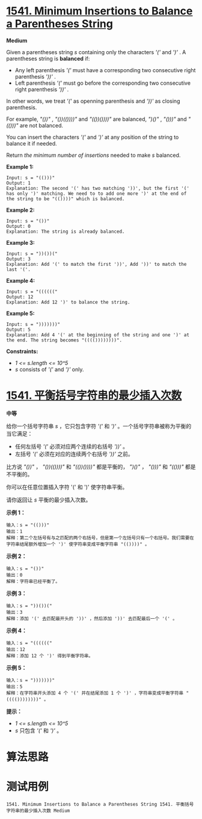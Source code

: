 # [1541. Minimum Insertions to Balance a Parentheses String][enTitle]

**Medium**

Given a parentheses string  *s*  containing only the characters  *'('*  and  *')'* . A parentheses string is **balanced**  if:

- Any left parenthesis  *'('*  must have a corresponding two consecutive right parenthesis  *'))'* . 
- Left parenthesis  *'('*  must go before the corresponding two consecutive right parenthesis  *'))'* .

In other words, we treat  *'('*  as openning parenthesis and  *'))'*  as closing parenthesis.

For example,  *"())"* ,  *"())(())))"*  and  *"(())())))"*  are balanced,  *")()"* ,  *"()))"*  and  *"(()))"*  are not balanced.

You can insert the characters  *'('*  and  *')'*  at any position of the string to balance it if needed.

Return  *the minimum number of insertions*  needed to make  *s*  balanced.



**Example 1:** 

```
Input: s = "(()))"
Output: 1
Explanation: The second '(' has two matching '))', but the first '(' has only ')' matching. We need to to add one more ')' at the end of the string to be "(())))" which is balanced.

```

**Example 2:** 

```
Input: s = "())"
Output: 0
Explanation: The string is already balanced.

```

**Example 3:** 

```
Input: s = "))())("
Output: 3
Explanation: Add '(' to match the first '))', Add '))' to match the last '('.

```

**Example 4:** 

```
Input: s = "(((((("
Output: 12
Explanation: Add 12 ')' to balance the string.

```

**Example 5:** 

```
Input: s = ")))))))"
Output: 5
Explanation: Add 4 '(' at the beginning of the string and one ')' at the end. The string becomes "(((())))))))".

```



**Constraints:** 

-  *1 <= s.length <= 10^5*  
-  *s*  consists of  *'('*  and  *')'*  only.


# [1541. 平衡括号字符串的最少插入次数][cnTitle]

**中等**

给你一个括号字符串  *s*  ，它只包含字符  *'('*  和  *')'*  。一个括号字符串被称为平衡的当它满足：

- 任何左括号  *'('*  必须对应两个连续的右括号  *'))'*  。 
- 左括号  *'('*  必须在对应的连续两个右括号  *'))'*  之前。

比方说  *"())"* ，  *"())(())))"*  和  *"(())())))"*  都是平衡的，  *")()"* ，  *"()))"*  和  *"(()))"*  都是不平衡的。

你可以在任意位置插入字符 '(' 和 ')' 使字符串平衡。

请你返回让  *s*  平衡的最少插入次数。



**示例 1：** 

```
输入：s = "(()))"
输出：1
解释：第二个左括号有与之匹配的两个右括号，但是第一个左括号只有一个右括号。我们需要在字符串结尾额外增加一个 ')' 使字符串变成平衡字符串 "(())))" 。

```

**示例 2：** 

```
输入：s = "())"
输出：0
解释：字符串已经平衡了。

```

**示例 3：** 

```
输入：s = "))())("
输出：3
解释：添加 '(' 去匹配最开头的 '))' ，然后添加 '))' 去匹配最后一个 '(' 。

```

**示例 4：** 

```
输入：s = "(((((("
输出：12
解释：添加 12 个 ')' 得到平衡字符串。

```

**示例 5：** 

```
输入：s = ")))))))"
输出：5
解释：在字符串开头添加 4 个 '(' 并在结尾添加 1 个 ')' ，字符串变成平衡字符串 "(((())))))))" 。

```



**提示：** 

-  *1 <= s.length <= 10^5*  
-  *s*  只包含  *'('*  和  *')'*  。




# 算法思路

# 测试用例
```
1541. Minimum Insertions to Balance a Parentheses String 1541. 平衡括号字符串的最少插入次数 Medium
```

[enTitle]: https://leetcode.com/problems/minimum-insertions-to-balance-a-parentheses-string/
[cnTitle]: https://leetcode-cn.com/problems/minimum-insertions-to-balance-a-parentheses-string/
